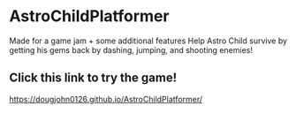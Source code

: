 # AstroChildPlatformer
Made for a game jam + some additional features
Help Astro Child survive by getting his gems back by dashing, jumping, and shooting enemies!
## Click this link to try the game! 
https://dougjohn0126.github.io/AstroChildPlatformer/
